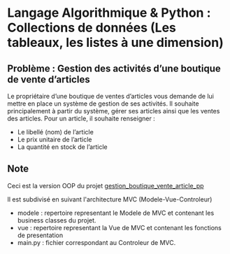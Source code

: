 # Langage Algorithmique & Python : Collections de données (Les tableaux, les listes à une dimension)

## Problème : Gestion des activités d’une boutique de vente d’articles

Le propriétaire d’une boutique de ventes d’articles vous demande de lui mettre en place un système de gestion de ses activités.
Il souhaite principalement à partir du système, gérer ses articles ainsi que les ventes des articles.
Pour un article, il souhaite renseigner :

- Le libellé (nom) de l’article
- Le prix unitaire de l’article
- La quantité en stock de l’article

## Note

Ceci est la version OOP du projet [gestion_boutique_vente_article_pp](https://github.com/Devstyno/gestion_boutique_vente_article_pp)

Il est subdivisé en suivant l'architecture MVC (Modele-Vue-Controleur)

- modele : repertoire representant le Modele de MVC et contenant les business classes du projet.
- vue : repertoire representant la Vue de MVC et contenant les fonctions de presentation
- main.py : fichier correspondant au Controleur de MVC.
